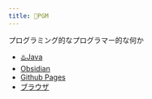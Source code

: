 ```yaml
---
title: 🖖PGM
---
```


プログラミング的なプログラマー的な何か

- [♨️Java](Java/index.md)
- [Obsidian](Obsidian/index.md)
- [Github Pages](Github_Pages/index.md)
- [ブラウザ](browser/index.md)





